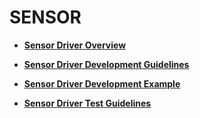 # SENSOR<a name="EN-US_TOPIC_0000001158281695"></a>

-   **[Sensor Driver Overview](sensor-driver-overview.md)**  

-   **[Sensor Driver Development Guidelines](sensor-driver-development-guidelines.md)**  

-   **[Sensor Driver Development Example](sensor-driver-development-example.md)**  

-   **[Sensor Driver Test Guidelines](sensor-driver-test-guidelines.md)**  


